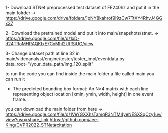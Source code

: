 1- Download STNet preprocessed test dataset of FE240hz and put it in the main folrder -> https://drive.google.com/drive/folders/1pNY8kahrof9l9zCw7TtXY4RhvJ4GGx37 

2- Download the pretrained model and put it into main/snapshots/stnet. -> https://drive.google.com/file/d/1xD-d24TRoMHRAQKIxE7CxMhI2UffSiUG/view 

3- Change dataset path at line 32 in main/videoanalyst/engine/tester/tester_impl/eventdata.py. data_root="/your_data_path/img_120_split"

to run the code you can find inside the main folder a file called main you can run it 

- The predicted bounding box format: An N×4 matrix with each line representing object location [xmin, ymin, width, height] in one event frame.

you can download the main folder from here -> https://drive.google.com/file/d/1VeYGXXhsTamqR3NTM4yeNESXSqCzy1uv/view?usp=share_link 
https://github.com/Jee-King/CVPR2022_STNet#citation 
